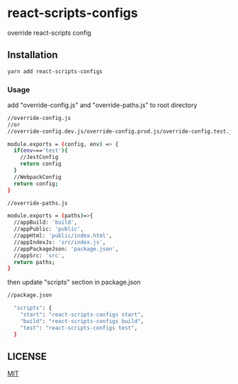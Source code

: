 # react-scripts-configs
override react-scripts config

## Installation

```bash
yarn add react-scripts-configs
```

### Usage
add "override-config.js" and "override-paths.js" to root directory

```bash
//override-config.js
//or
//override-config.dev.js/override-config.prod.js/override-config.test.js

module.exports = (config, env) => {
  if(env==='test'){
    //JestConfig
    return config
  }
  //WebpackConfig
  return config;
}
```
```bash
//override-paths.js

module.exports = (paths)=>{
  //appBuild: 'build',
  //appPublic: 'public',
  //appHtml: 'public/index.html',
  //appIndexJs: 'src/index.js',
  //appPackageJson: 'package.json',
  //appSrc: 'src',
  return paths;
}
```
then update "scripts" section in package.json
```bash
//package.json

  "scripts": {
    "start": "react-scripts-configs start",
    "build": "react-scripts-configs build",
    "test": "react-scripts-configs test",
  }
```

## LICENSE
[MIT](https://choosealicense.com/licenses/mit/)